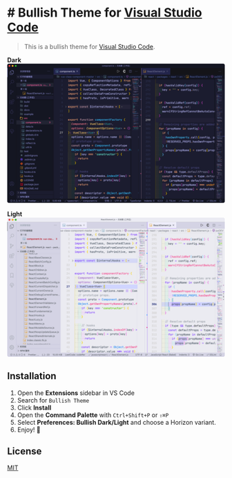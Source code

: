 # # Bullish Theme for [Visual Studio Code](http://code.visualstudio.com)

> This is a bullish theme for [Visual Studio Code](http://code.visualstudio.com).

**Dark** ![dark view](./assets/bullish-dark.png "Bullish Dark")

**Light** ![light view](./assets/bullish-light.png "Bullish Light")

## Installation

1. Open the **Extensions** sidebar in VS Code
2. Search for `Bullish Theme`
3. Click **Install**
4. Open the **Command Palette** with `Ctrl+Shift+P` or `⇧⌘P`
5. Select **Preferences: Bullish Dark/Light** and choose a Horizon variant.
6. Enjoy! 🎉

## License

[MIT](./LICENSE.txt)

